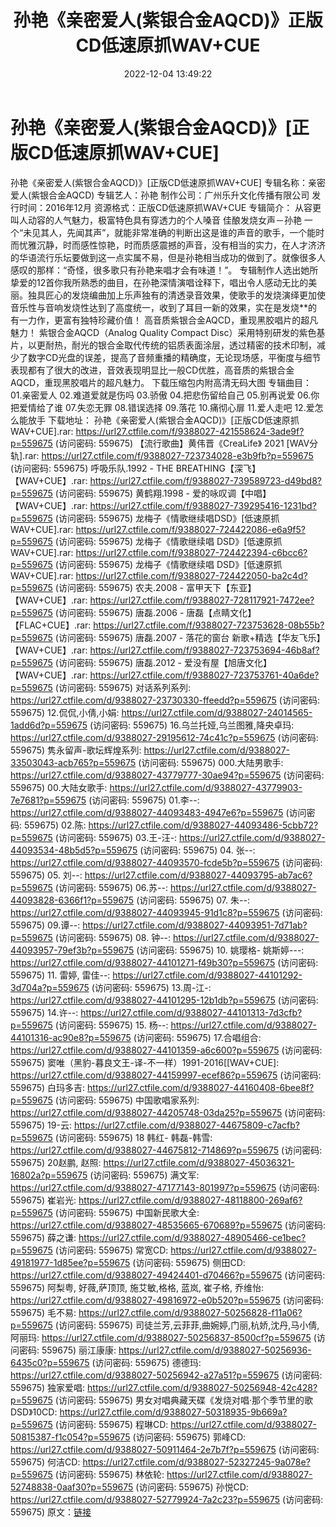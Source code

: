 ﻿---
title: 孙艳《亲密爱人(紫银合金AQCD)》正版CD低速原抓WAV+CUE
date: 2022-12-04 13:49:22
categories: WAV车载音乐、镜像
tags: 华语中文
---
# 孙艳《亲密爱人(紫银合金AQCD)》[正版CD低速原抓WAV+CUE]

孙艳《亲密爱人(紫银合金AQCD)》[正版CD低速原抓WAV+CUE]
专辑名称：亲密爱人(紫银合金AQCD)
专辑艺人：孙艳
制作公司：广州乐升文化传播有限公司
发行时间：2016年12月
资源格式：正版CD低速原抓WAV+CUE
专辑简介：
从容更叫人动容的人气魅力，极富特色具有穿透力的个人嗓音
佳酿发烧女声－孙艳
一个“未见其人，先闻其声”，就能非常准确的判断出这是谁的声音的歌手，一个能时而忧雅沉静，时而感性惊艳，时而质感震撼的声音，没有相当的实力，在人才济济的华语流行乐坛要做到这一点实属不易，但是孙艳相当成功的做到了。就像很多人感叹的那样：“奇怪，很多歌只有孙艳来唱才会有味道！”。
专辑制作人选出她所挚爱的12首你我所熟悉的曲目，在孙艳深情演唱诠释下，唱出令人感动无比的美丽。独具匠心的发烧编曲加上乐声独有的清透录音效果，使歌手的发烧演绎更加使音乐性与音响发烧性达到了高度统一，收到了耳目一新的效果，实在是发烧**的有一力作，更富有独特珍藏价值！
高音质紫银合金AQCD，重现黑胶唱片的超凡魅力！
紫银合金AQCD（Analog Quality Compact
Disc）采用特别研发的紫色基片，以更耐热，耐光的银合金取代传统的铝质表面涂层，透过精密的技术印制，减少了数字CD光盘的误差，提高了音频重播的精确度，无论现场感，平衡度与细节表现都有了很大的改进，音效表现明显比一般CD优胜，高音质的紫银合金AQCD，重现黑胶唱片的超凡魅力。
下载压缩包内附高清无码大图
专辑曲目：
01.亲密爱人
02.难道爱就是伤吗
03.骄傲
04.把悲伤留给自己
05.别再说爱
06.你把爱情给了谁
07.失恋无罪
08.错误选择
09.落花
10.痛彻心扉
11.爱人走吧
12.爱怎么能放手
下载地址：
孙艳《亲密爱人(紫银合金AQCD)》[正版CD低速原抓WAV+CUE].rar: https://url27.ctfile.com/f/9388027-421558624-3ade9f?p=559675
(访问密码: 559675)
【流行歌曲】黄伟晋《CreaLife》 2021 [WAV分轨].rar: https://url27.ctfile.com/f/9388027-723734028-e3b9fb?p=559675
(访问密码: 559675)
呼吸乐队.1992 - THE BREATHING【深飞】【WAV+CUE】.rar: https://url27.ctfile.com/f/9388027-739589723-d49bd8?p=559675
(访问密码: 559675)
黄鹤翔.1998 - 爱的咏叹调【中唱】【WAV+CUE】.rar: https://url27.ctfile.com/f/9388027-739295416-1231bd?p=559675
(访问密码: 559675)
龙梅子《情歌继续唱DSD》[低速原抓WAV+CUE].rar: https://url27.ctfile.com/f/9388027-724422086-e6a9f5?p=559675
(访问密码: 559675)
龙梅子《情歌继续唱 DSD》[低速原抓WAV+CUE].rar: https://url27.ctfile.com/f/9388027-724422394-c6bcc6?p=559675
(访问密码: 559675)
龙梅子《情歌继续唱 DSD》[低速原抓WAV+CUE].rar: https://url27.ctfile.com/f/9388027-724422050-ba2c4d?p=559675
(访问密码: 559675)
农夫.2008 - 富甲天下【东亚】【WAV+CUE】.rar: https://url27.ctfile.com/f/9388027-728117921-7472ee?p=559675
(访问密码: 559675)
唐磊.2006 - 唐磊【点睛文化】【FLAC+CUE】.rar: https://url27.ctfile.com/f/9388027-723753628-08b55b?p=559675
(访问密码: 559675)
唐磊.2007 - 落花的窗台 新歌+精选【华友飞乐】【WAV+CUE】.rar: https://url27.ctfile.com/f/9388027-723753694-46b8af?p=559675
(访问密码: 559675)
唐磊.2012 - 爱没有屋【旭唐文化】【WAV+CUE】.rar: https://url27.ctfile.com/f/9388027-723753761-40a6de?p=559675
(访问密码: 559675)
对话系列系列: https://url27.ctfile.com/d/9388027-23730330-ffeedd?p=559675
(访问密码: 559675)
12.侃侃,小倩,小娟: https://url27.ctfile.com/d/9388027-24014565-1add6d?p=559675
(访问密码: 559675)
16.乌兰托娅,乌兰图雅,降央卓玛: https://url27.ctfile.com/d/9388027-29195612-74c41c?p=559675
(访问密码: 559675)
隽永留声-歌坛辉煌系列: https://url27.ctfile.com/d/9388027-33503043-acb765?p=559675
(访问密码: 559675)
000.大陆男歌手: https://url27.ctfile.com/d/9388027-43779777-30ae94?p=559675
(访问密码: 559675)
00.大陆女歌手: https://url27.ctfile.com/d/9388027-43779903-7e7681?p=559675
(访问密码: 559675)
01.李--: https://url27.ctfile.com/d/9388027-44093483-4947e6?p=559675
(访问密码: 559675)
02.陈: https://url27.ctfile.com/d/9388027-44093486-5cbb72?p=559675
(访问密码: 559675)
03.王-汪-: https://url27.ctfile.com/d/9388027-44093534-48b5d5?p=559675
(访问密码: 559675)
04. 张--: https://url27.ctfile.com/d/9388027-44093570-fcde5b?p=559675
(访问密码: 559675)
05. 刘--: https://url27.ctfile.com/d/9388027-44093795-ab7ac6?p=559675
(访问密码: 559675)
06.苏--: https://url27.ctfile.com/d/9388027-44093828-6366f1?p=559675
(访问密码: 559675)
07. 朱--: https://url27.ctfile.com/d/9388027-44093945-91d1c8?p=559675
(访问密码: 559675)
09.谭--: https://url27.ctfile.com/d/9388027-44093951-7d71ab?p=559675
(访问密码: 559675)
08. 钟--: https://url27.ctfile.com/d/9388027-44093957-79ef3b?p=559675
(访问密码: 559675)
10. 姚璎格- 姚斯婷---: https://url27.ctfile.com/d/9388027-44101271-f49b30?p=559675
(访问密码: 559675)
11. 雷婷, 雷佳--: https://url27.ctfile.com/d/9388027-44101292-3d704a?p=559675
(访问密码: 559675)
13.周-江-: https://url27.ctfile.com/d/9388027-44101295-12b1db?p=559675
(访问密码: 559675)
14.许--: https://url27.ctfile.com/d/9388027-44101313-7d3cfb?p=559675
(访问密码: 559675)
15. 杨--: https://url27.ctfile.com/d/9388027-44101316-ac90e8?p=559675
(访问密码: 559675)
17.合唱组合: https://url27.ctfile.com/d/9388027-44101359-a6c600?p=559675
(访问密码: 559675)
窦唯（黑豹-暮良文王-译-不一样）1991-2016[[WAV+CUE]: https://url27.ctfile.com/d/9388027-44159997-ecef86?p=559675
(访问密码: 559675)
白玛多吉: https://url27.ctfile.com/d/9388027-44160408-6bee8f?p=559675
(访问密码: 559675)
中国歌唱家系列: https://url27.ctfile.com/d/9388027-44205748-03da25?p=559675
(访问密码: 559675)
19-云: https://url27.ctfile.com/d/9388027-44675809-c7acfb?p=559675
(访问密码: 559675)
18 韩红- 韩磊-韩雪: https://url27.ctfile.com/d/9388027-44675812-714869?p=559675
(访问密码: 559675)
20赵鹏, 赵照: https://url27.ctfile.com/d/9388027-45036321-16802a?p=559675
(访问密码: 559675)
满文军: https://url27.ctfile.com/d/9388027-47177143-801997?p=559675
(访问密码: 559675)
崔岩光: https://url27.ctfile.com/d/9388027-48118800-269af6?p=559675
(访问密码: 559675)
中国新民歌大全: https://url27.ctfile.com/d/9388027-48535665-670689?p=559675
(访问密码: 559675)
薛之谦: https://url27.ctfile.com/d/9388027-48905466-ce1bec?p=559675
(访问密码: 559675)
常宽CD: https://url27.ctfile.com/d/9388027-49181977-1d85ee?p=559675
(访问密码: 559675)
侧田CD: https://url27.ctfile.com/d/9388027-49424401-d70466?p=559675
(访问密码: 559675)
阿梨粤, 好薇,萨顶顶, 施艾敏,格格, 蓝岚, 崔子格, 乔维怡: https://url27.ctfile.com/d/9388027-49816972-e0b520?p=559675
(访问密码: 559675)
毛不易: https://url27.ctfile.com/d/9388027-50256828-f11a06?p=559675
(访问密码: 559675)
司徒兰芳,云菲菲,曲婉婷,门丽,杭娇,沈丹,马小倩,阿丽玛: https://url27.ctfile.com/d/9388027-50256837-8500cf?p=559675
(访问密码: 559675)
丽江康康: https://url27.ctfile.com/d/9388027-50256936-6435c0?p=559675
(访问密码: 559675)
德德玛: https://url27.ctfile.com/d/9388027-50256942-a27a51?p=559675
(访问密码: 559675)
独家爱唱: https://url27.ctfile.com/d/9388027-50256948-42c428?p=559675
(访问密码: 559675)
男女对唱典藏天碟《发烧对唱·那个季节里的歌DSD》10CD: https://url27.ctfile.com/d/9388027-50318935-9b669a?p=559675
(访问密码: 559675)
程琳CD: https://url27.ctfile.com/d/9388027-50815387-f1c054?p=559675
(访问密码: 559675)
郭峰CD: https://url27.ctfile.com/d/9388027-50911464-2e7b7f?p=559675
(访问密码: 559675)
何洁CD: https://url27.ctfile.com/d/9388027-52327245-9a078e?p=559675
(访问密码: 559675)
林依轮: https://url27.ctfile.com/d/9388027-52748838-0aaf30?p=559675
(访问密码: 559675)
孙悦CD: https://url27.ctfile.com/d/9388027-52779924-7a2c23?p=559675
(访问密码: 559675)
原文：[链接](https://blog.sina.com.cn/s/blog_1647c7e76010310g0.html)
